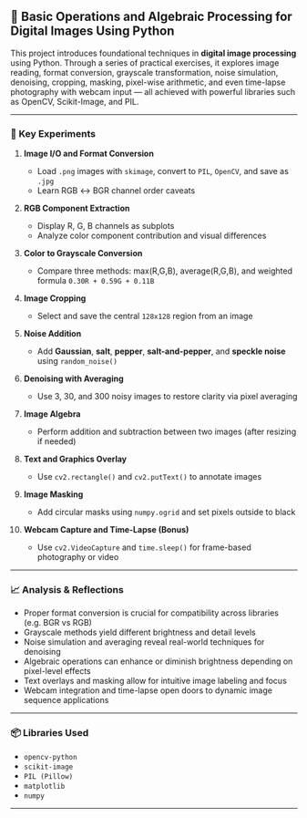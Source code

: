 ## 🧮 Basic Operations and Algebraic Processing for Digital Images Using Python

This project introduces foundational techniques in **digital image processing** using Python. Through a series of practical exercises, it explores image reading, format conversion, grayscale transformation, noise simulation, denoising, cropping, masking, pixel-wise arithmetic, and even time-lapse photography with webcam input — all achieved with powerful libraries such as OpenCV, Scikit-Image, and PIL.

---

### 🧪 Key Experiments

1. **Image I/O and Format Conversion**
   - Load `.png` images with `skimage`, convert to `PIL`, `OpenCV`, and save as `.jpg`
   - Learn RGB ↔ BGR channel order caveats

2. **RGB Component Extraction**
   - Display R, G, B channels as subplots
   - Analyze color component contribution and visual differences

3. **Color to Grayscale Conversion**
   - Compare three methods: max(R,G,B), average(R,G,B), and weighted formula `0.30R + 0.59G + 0.11B`

4. **Image Cropping**
   - Select and save the central `128x128` region from an image

5. **Noise Addition**
   - Add **Gaussian**, **salt**, **pepper**, **salt-and-pepper**, and **speckle noise** using `random_noise()`

6. **Denoising with Averaging**
   - Use 3, 30, and 300 noisy images to restore clarity via pixel averaging

7. **Image Algebra**
   - Perform addition and subtraction between two images (after resizing if needed)

8. **Text and Graphics Overlay**
   - Use `cv2.rectangle()` and `cv2.putText()` to annotate images

9. **Image Masking**
   - Add circular masks using `numpy.ogrid` and set pixels outside to black

10. **Webcam Capture and Time-Lapse (Bonus)**
    - Use `cv2.VideoCapture` and `time.sleep()` for frame-based photography or video

---

### 📈 Analysis & Reflections

- Proper format conversion is crucial for compatibility across libraries (e.g. BGR vs RGB)
- Grayscale methods yield different brightness and detail levels
- Noise simulation and averaging reveal real-world techniques for denoising
- Algebraic operations can enhance or diminish brightness depending on pixel-level effects
- Text overlays and masking allow for intuitive image labeling and focus
- Webcam integration and time-lapse open doors to dynamic image sequence applications

---

### 📦 Libraries Used

- `opencv-python`
- `scikit-image`
- `PIL (Pillow)`
- `matplotlib`
- `numpy`

---
